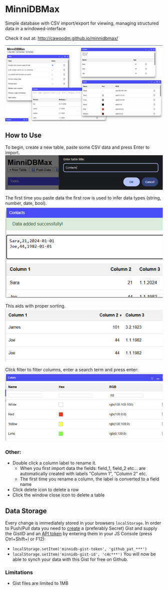 # MinniDBMax
Simple database with CSV import/export for viewing, managing structured data in a windowed-interface

Check it out at: http://cawoodm.github.io/minnidbmax/

![Screenshot of MinniDBMax](./docs/screenshot1.png)

## How to Use
To begin, create a new table, paste some CSV data and press Enter to import.
![New Table](./docs/screenshot_new_table.png)

The first time you paste data the first row is used to infer data types (string, number, date, bool).  
![Import CSV](./docs/screenshot_import_csv.png)

This aids with proper sorting.
![Sorting](./docs/screenshot_sorting.png)

Click filter to filter columns, enter a search term and press enter:
![Filtering](./docs/screenshot_filter.png)

### Other:

* Double click a column label to rename it.
  * When you first import data the fields: field_1, field_2 etc... are automatically created with labels "Column 1", "Column 2" etc.
  * The first time you rename a column, the label is converted to a field name
* Click delete icon to delete a row
* Click the window close icon to delete a table

## Data Storage
Every change is immediately stored in your browsers `localStorage`.
In order to Push/Pull data you need to [create](http://gist.github.com/) a (preferably Secret) Gist and supply the GistID and an [API token](https://docs.github.com/en/rest/gists/gists?apiVersion=2022-11-28#list-gists-for-the-authenticated-user) by entering them in your JS Console (press Ctrl+Shift+I or F12):
* `localStorage.setItem('minnidb-gist-token', 'github_pat_***')`
* `localStorage.setItem('minnidb-gist-id', 'c4c***')`
You will now be able to synch your data with this Gist for free on Github.

### Limitations
* Gist files are limited to 1MB
